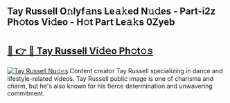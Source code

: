 ## Tay Russell O𝚗lyf𝚊ns Le𝚊𝚔ed N𝚞𝚍es - Part-i2z Ph𝚘tos Vi𝚍eo - H𝚘t Part Le𝚊𝚔s 0Zyeb

# <h2><a href="http://hf4n8a.feru.top/?c=Tay+Russell">🔗 👉 🔴 Tay Russell Vi𝚍𝚎o Ph𝚘t𝚘𝚜</a></h2>

[![Tay Russell Nu𝚍𝚎s](https://i.imgur.com/0TWrTi3.gif)](http://hf4n8a.feru.top/?c=Tay+Russell)
Content creator Tay Russell specializing in dance and lifestyle-related videos. Tay Russell public image is one of charisma and charm, but he's also known for his fierce determination and unwavering commitment. 
